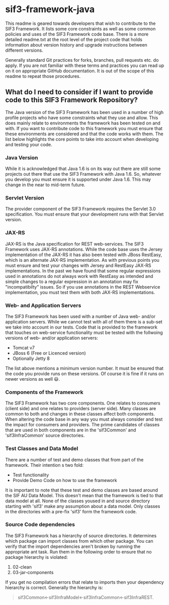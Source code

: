 # sif3-framework-java
This readme is geared towards developers that wish to contribute to the SIF3 Framework. 
It lists some core constraints as well as some common policies and uses of the SIF3 Framework code base. 
There is a more detailed readme.txt at the root level of the project code that holds information about
version history and upgrade instructions between different versions.

Generally standard Git practices for forks, branches, pull requests etc. do apply. If you are not familiar
with these terms and practices you can read up on it on appropriate GitHub documentation. It is out of the scope
of this readme to repeat those procedures.

## What do I need to consider if I want to provide code to this SIF3 Framework Repository?
The Java version of the SIF3 Framework has been used in a number of high profile projects who have
some constraints what they use and allow. This does mainly relate to environments the framework has been tested
on and with. If you want to contribute code to this framework you must ensure that these environments are
considered and that the code works with them. The list below highlights the core points to take into account
when developing and testing your code.

### Java Version
While it is acknowledged that Java 1.6 is on its way out there are still some projects out there that use
the SIF3 Framework with Java 1.6. So, whatever you develop you must ensure it is supported under Java 1.6.
This may change in the near to mid-term future.

### Servlet Version
The provider component of the SIF3 Framework requires the Servlet 3.0 specification. You must ensure that your
development runs with that Servlet version.

### JAX-RS
JAX-RS is the Java specification for REST web-services. The SIF3 Framework uses JAX-RS annotations. While the code
base uses the Jersey implementation of the JAX-RS it has also been tested with JBoss RestEasy, which is an alternate JAX-RS
implementation. As with previous points you must ensure and test your changes with Jersey and RestEasy JAX-RS implementations. 
In the past we have found that some regular expressions used in annotations do not always work with RestEasy as intended 
and simple changes to a regular expression in an annotation may fix "incompatibilty" issues. So if you use annotations in
the REST Webservice implementation, you must test them with both JAX-RS implementations.

### Web- and Application Servers
The SIF3 Framework has been used with a number of Java web- and/or application servers. While we cannot test with
all of them there is a sub-set we take into account in our tests. Code that is provided to the framework that
touches on web-service functionality must be tested with the follwoing versions of web- and/or application servers:
- Tomcat v7
- JBoss 6 (Free or Licenced version)
- Optionally Jetty 8

The list above mentions a minimum version number. It must be ensured that the code you provide runs on these versions.
Of course it is fine if it runs on newer versions as well :smiley:. 

### Components of the Framework
The SIF3 Framework has two core components. One relates to consumers (client side) and one relates to providers (server side).
Many classes are common to both and changes in these classes affect both components. When altering the code base in any way
you must always consider and test the impact for consumers and providers. The prime candidates of classes that are used in
both components are in the 'sif3Common' and 'sif3InfraCommon' source directories.

### Test Classes and Data Model
There are a number of test and demo classes that from part of the framework. Their intention s two fold:
- Test functionality
- Provide Demo Code on how to use the framework

It is important to note that these test and demo classes are based around the SIF AU Data Model. This doesn't mean that the
framework is tied to that data model at all. None of the classes yoused in and source directory starting with 'sif3' make
any assumption about a data model. Only classes in the directories with a pre-fix 'sif3' form the framework code.

### Source Code dependencies
The SIF3 Framework has a hierarchy of source directories. It determines which package can import classes from which other 
package. You can verify that the import dependencies aren't broken by running the appropriate ant task. Run them in the
following order to ensure that no package hierarchy is violated:

1. 02-clean
2. 03-jar-components

If you get no compilation errors that relate to imports then your dependency hierarchy is correct. Generally the hierarchy is:
> sif3Common<-sif3InfraModel<-sif3InfraCommon<-sif3InfraREST.
